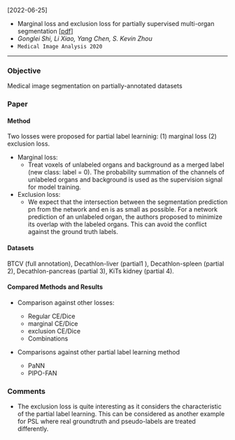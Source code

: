 [2022-06-25]
- Marginal loss and exclusion loss for partially supervised multi-organ segmentation [[pdf]](https://arxiv.org/pdf/2007.03868.pdf) 
- *Gonglei Shi, Li Xiao, Yang Chen, S. Kevin Zhou*
- `Medical Image Analysis 2020`

****

### Objective
Medical image segmentation on partially-annotated datasets

### Paper

#### Method
Two losses were proposed for partial label learninig: (1) marginal loss (2) exclusion loss.
- Marginal loss:
	- Treat voxels of unlabeled organs and background as a merged label (new class: label = 0). The probability summation of the channels of unlabeled organs and background is used as the supervision signal for model training. 
- Exclusion loss:
	- We expect that the intersection between the segmentation prediction pn from the network and en is as small as possible. For a network prediction of an unlabeled organ, the authors proposed to minimize its overlap with the labeled organs. This can avoid the conflict against the ground truth labels.

#### Datasets
BTCV (full annotation), Decathlon-liver (partial1 ), Decathlon-spleen (partial 2), Decathlon-pancreas (partial 3), KiTs kidney (partial 4).  

#### Compared Methods and Results
- Comparison against other losses:
	- Regular CE/Dice
	- marginal CE/Dice
	- exclusion CE/Dice
	- Combinations

- Comparisons against other partial label learning method
	- PaNN
	- PIPO-FAN

### Comments
- The exclusion loss is quite interesting as it considers the characteristic of the partial label learning. This can be considered as another example for PSL where real groundtruth and pseudo-labels are treated differently.
